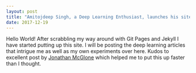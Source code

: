 ```yaml
---
layout: post
title: "Amitojdeep Singh, a Deep Learning Enthusiast, launches his site"
date: 2017-12-19
---
```


Hello World! After scrabbling my way around with Git Pages and Jekyll I have started putting up this site. I will be posting the deep learning articles that intrigue me as well as my own experiments over here.
Kudos to excellent post by <a href = "http://jmcglone.com/guides/github-pages/" >Jonathan McGlone</a> which helped me to put this up faster than I thought.
